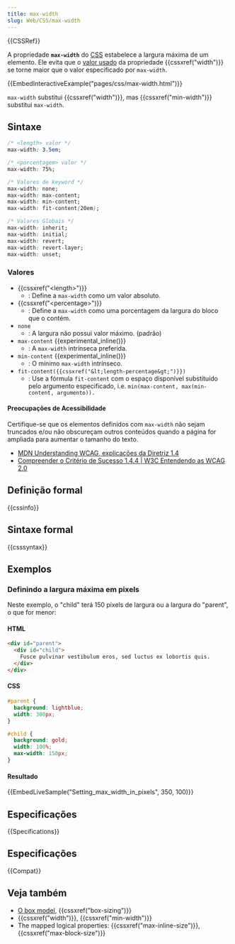 ```yaml
---
title: max-width
slug: Web/CSS/max-width
---
```


{{CSSRef}}

A propriedade **`max-width`** do [CSS](/pt-BR/docs/Web/CSS) estabelece a largura máxima de um elemento. Ele evita que o [valor usado](/pt-BR/docs/Web/CSS/used_value) da propriedade {{cssxref("width")}} se torne maior que o valor especificado por `max-width`.

{{EmbedInteractiveExample("pages/css/max-width.html")}}

`max-width` substitui {{cssxref("width")}}, mas {{cssxref("min-width")}} substitui `max-width`.

## Sintaxe

```css
/* <length> valor */
max-width: 3.5em;

/* <porcentagem> valor */
max-width: 75%;

/* Valores de keyword */
max-width: none;
max-width: max-content;
max-width: min-content;
max-width: fit-content(20em);

/* Valores Globais */
max-width: inherit;
max-width: initial;
max-width: revert;
max-width: revert-layer;
max-width: unset;
```

### Valores

- {{cssxref("&lt;length&gt;")}}
  - : Define a `max-width` como um valor absoluto.
- {{cssxref("&lt;percentage&gt;")}}
  - : Define a `max-width` como uma porcentagem da largura do bloco que o contém.
- `none`
  - : A largura não possui valor máximo. (padrão)
- `max-content` {{experimental_inline()}}
  - : A `max-width` intrínseca preferida.
- `min-content` {{experimental_inline()}}
  - : O mínimo `max-width` intrínseco.
- `fit-content({{cssxref("&lt;length-percentage&gt;")}})`
  - : Use a fórmula `fit-content` com o espaço disponível substituído pelo argumento especificado, i.e. `min(max-content, max(min-content, argumento)).`

#### Preocupações de Acessibilidade

Certifique-se que os elementos definidos com `max-width` não sejam truncados e/ou não obscureçam outros conteúdos quando a página for ampliada para aumentar o tamanho do texto.

- [MDN Understanding WCAG, explicações da Diretriz 1.4](/pt-BR/docs/Web/Accessibility/Understanding_WCAG/Perceivable#guideline_1.4_make_it_easier_for_users_to_see_and_hear_content_inclusive_separating_foreground_from_background)
- [Compreender o Critério de Sucesso 1.4.4 | W3C Entendendo as WCAG 2.0](https://www.w3.org/TR/UNDERSTANDING-WCAG20/visual-audio-contrast-scale.html)

## Definição formal

{{cssinfo}}

## Sintaxe formal

{{csssyntax}}

## Exemplos

### Definindo a largura máxima em pixels

Neste exemplo, o "child" terá 150 pixels de largura ou a largura do "parent", o que for menor:

#### HTML

```html
<div id="parent">
  <div id="child">
    Fusce pulvinar vestibulum eros, sed luctus ex lobortis quis.
  </div>
</div>
```

#### CSS

```css
#parent {
  background: lightblue;
  width: 300px;
}

#child {
  background: gold;
  width: 100%;
  max-width: 150px;
}
```

#### Resultado

{{EmbedLiveSample("Setting_max_width_in_pixels", 350, 100)}}

## Especificações

{{Specifications}}

## Especificações

{{Compat}}

## Veja também

- [O box model](/pt-BR/docs/Web/CSS/CSS_Box_Model/Introduction_to_the_CSS_box_model), {{cssxref("box-sizing")}}
- {{cssxref("width")}}, {{cssxref("min-width")}}
- The mapped logical properties: {{cssxref("max-inline-size")}}, {{cssxref("max-block-size")}}
